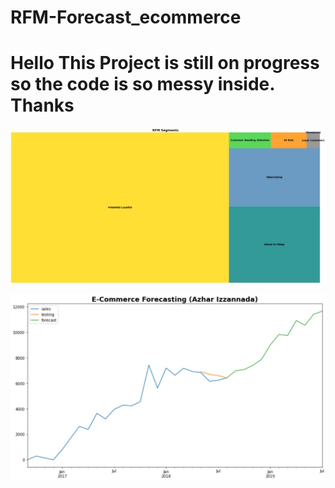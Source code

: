 # RFM-Forecast_ecommerce

# Hello This Project is still on progress so the code is so messy inside. Thanks

![Screenshot](rfm.jpg)

![Screenshot](fore.jpg)
